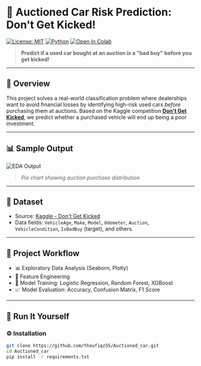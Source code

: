 # 🚗 Auctioned Car Risk Prediction: Don't Get Kicked!

[![License: MIT](https://img.shields.io/badge/License-MIT-green.svg)](LICENSE)
[![Python](https://img.shields.io/badge/Python-3.8%2B-blue.svg)](https://www.python.org/)
[![Open In Colab](https://colab.research.google.com/assets/colab-badge.svg)](https://colab.research.google.com/github/thoufiqz55/Auctioned_car/blob/main/Used_cars_classification.ipynb)

> **Predict if a used car bought at an auction is a "bad buy" before you get kicked!**

---

## 📌 Overview

This project solves a real-world classification problem where dealerships want to avoid financial losses by identifying high-risk used cars *before* purchasing them at auctions. Based on the Kaggle competition **[Don't Get Kicked](https://www.kaggle.com/competitions/DontGetKicked)**, we predict whether a purchased vehicle will end up being a poor investment.

---

## 📊 Sample Output

![EDA Output](https://i.imgur.com/Y0X8dsA.jpg)
> *Pie chart showing auction purchase distribution*

---

## 📁 Dataset

- Source: [Kaggle - Don't Get Kicked](https://www.kaggle.com/competitions/DontGetKicked)
- Data fields: `VehicleAge`, `Make`, `Model`, `Odometer`, `Auction`, `VehicleCondition`, `IsBadBuy` (target), and others.

---

## 🧠 Project Workflow

- 📊 Exploratory Data Analysis (Seaborn, Plotly)
- 🔧 Feature Engineering
- 🤖 Model Training: Logistic Regression, Random Forest, XGBoost
- 📈 Model Evaluation: Accuracy, Confusion Matrix, F1 Score

---

## 🚀 Run It Yourself

### ⚙️ Installation
```bash
git clone https://github.com/thoufiqz55/Auctioned_car.git
cd Auctioned_car
pip install -r requirements.txt
